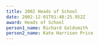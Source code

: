 ```yaml
---
title: 2002 Heads of School
date: 2002-12-01T01:48:25.952Z
award: Heads of School
person1_name: Richard Goldsmith
person2_name: Kate Harrison Price
---
```


